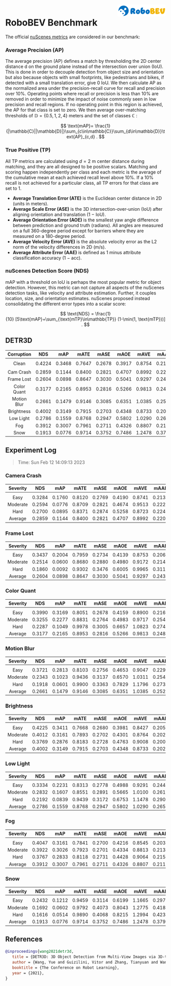 <img src="../figs/logo2.png" align="right" width="30%">

# RoboBEV Benchmark

The official [nuScenes metrics](https://www.nuscenes.org/object-detection/?externalData=all&mapData=all&modalities=Any) are considered in our benchmark:

### Average Precision (AP)

The average precision (AP) defines a match by thresholding the 2D center distance d on the ground plane instead of the intersection over union (IoU). This is done in order to decouple detection from object size and orientation but also because objects with small footprints, like pedestrians and bikes, if detected with a small translation error, give $0$ IoU.
We then calculate AP as the normalized area under the precision-recall curve for recall and precision over 10%. Operating points where recall or precision is less than $10$% are removed in order to minimize the impact of noise commonly seen in low precision and recall regions. If no operating point in this region is achieved, the AP for that class is set to zero. We then average over-matching thresholds of $\mathbb{D}=\{0.5, 1, 2, 4\}$ meters and the set of classes $\mathbb{C}$ :

$$
\text{mAP}= \frac{1}{|\mathbb{C}||\mathbb{D}|}\sum_{c\in\mathbb{C}}\sum_{d\in\mathbb{D}}\text{AP}_{c,d} .
$$

### True Positive (TP)

All TP metrics are calculated using $d=2$ m center distance during matching, and they are all designed to be positive scalars. Matching and scoring happen independently per class and each metric is the average of the cumulative mean at each achieved recall level above $10$%. If a $10$% recall is not achieved for a particular class, all TP errors for that class are set to $1$. 

- **Average Translation Error (ATE)** is the Euclidean center distance in 2D (units in meters). 
- **Average Scale Error (ASE)** is the 3D intersection-over-union (IoU) after aligning orientation and translation ($1$ − IoU).
- **Average Orientation Error (AOE)** is the smallest yaw angle difference between prediction and ground truth (radians). All angles are measured on a full $360$-degree period except for barriers where they are measured on a $180$-degree period.
- **Average Velocity Error (AVE)** is the absolute velocity error as the L2 norm of the velocity differences in 2D (m/s).
- **Average Attribute Error (AAE)** is defined as $1$ minus attribute classification accuracy ($1$ − acc).

### nuScenes Detection Score (NDS)
mAP with a threshold on IoU is perhaps the most popular metric for object detection. However, this metric can not capture all aspects of the nuScenes detection tasks, like velocity and attribute estimation. Further, it couples location, size, and orientation estimates. nuScenes proposed instead consolidating the different error types into a scalar score:

$$
\text{NDS} = \frac{1}{10} [5\text{mAP}+\sum_{\text{mTP}\in\mathbb{TP}} (1-\min(1, \text{mTP}))] .
$$


## DETR3D

| **Corruption** | **NDS** | **mAP** | **mATE** | **mASE** | **mAOE** | **mAVE** | **mAAE** |
| :------------: | :-----: | :-----: | :------: | :------: | :------: | :------: | :------: |
| |
| Clean       | 0.4224 | 0.3468 | 0.7647 | 0.2678 | 0.3917 | 0.8754 | 0.2108 |
| |
| Cam Crash   | 0.2859    | 0.1144    | 0.8400     | 0.2821     | 0.4707     | 0.8992     | 0.2202     |
| Frame Lost  | 0.2604    | 0.0898    | 0.8647     | 0.3030     | 0.5041     | 0.9297     | 0.2439     |
| Color Quant | 0.3177    | 0.2165    | 0.8953     | 0.2816     | 0.5266     | 0.9813     | 0.2483     |
| Motion Blur | 0.2661    | 0.1479    | 0.9146     | 0.3085     | 0.6351     | 1.0385     | 0.2526     |
| Brightness  | 0.4002    | 0.3149    | 0.7915     | 0.2703     | 0.4348     | 0.8733     | 0.2028     |
| Low Light   | 0.2786    | 0.1559    | 0.8768     | 0.2947     | 0.5802     | 1.0290     | 0.2654     |
| Fog         | 0.3912    | 0.3007    | 0.7961     | 0.2711     | 0.4326     | 0.8807     | 0.2110     |
| Snow        | 0.1913    | 0.0776    | 0.9714     | 0.3752     | 0.7486     | 1.2478     | 0.3797     |


## Experiment Log

> Time: Sun Feb 12 14:09:13 2023


### Camera Crash

| **Severity** | **NDS** | **mAP** | **mATE** | **mASE** | **mAOE** | **mAVE** | **mAAE** |
| :----------: | :-----: | :-----: | :------: | :------: | :------: | :------: | :------: |
| |
| Easy         | 0.3284    | 0.1760    | 0.8120     | 0.2769     | 0.4190     | 0.8741     | 0.2138     |
| Moderate     | 0.2594    | 0.0776    | 0.8709     | 0.2821     | 0.4674     | 0.9513     | 0.2225     |
| Hard         | 0.2700    | 0.0895    | 0.8371     | 0.2874     | 0.5258     | 0.8723     | 0.2244     |
| Average      | 0.2859    | 0.1144    | 0.8400     | 0.2821     | 0.4707     | 0.8992     | 0.2202     |


### Frame Lost

| **Severity** | **NDS** | **mAP** | **mATE** | **mASE** | **mAOE** | **mAVE** | **mAAE** |
| :----------: | :-----: | :-----: | :------: | :------: | :------: | :------: | :------: |
| |
| Easy         | 0.3437    | 0.2004    | 0.7959     | 0.2734     | 0.4139     | 0.8753     | 0.2063     |
| Moderate     | 0.2514    | 0.0600    | 0.8680     | 0.2880     | 0.4980     | 0.9172     | 0.2145     |
| Hard         | 0.1860    | 0.0092    | 0.9302     | 0.3476     | 0.6005     | 0.9965     | 0.3110     |
| Average      | 0.2604    | 0.0898    | 0.8647     | 0.3030     | 0.5041     | 0.9297     | 0.2439     |


### Color Quant

| **Severity** | **NDS** | **mAP** | **mATE** | **mASE** | **mAOE** | **mAVE** | **mAAE** |
| :----------: | :-----: | :-----: | :------: | :------: | :------: | :------: | :------: |
| |
| Easy         | 0.3990    | 0.3169    | 0.8051     | 0.2678     | 0.4159     | 0.8900     | 0.2163     |
| Moderate     | 0.3255    | 0.2277    | 0.8831     | 0.2764     | 0.4983     | 0.9717     | 0.2544     |
| Hard         | 0.2287    | 0.1049    | 0.9978     | 0.3005     | 0.6657     | 1.0823     | 0.2741     |
| Average      | 0.3177    | 0.2165    | 0.8953     | 0.2816     | 0.5266     | 0.9813     | 0.2483     |


### Motion Blur

| **Severity** | **NDS** | **mAP** | **mATE** | **mASE** | **mAOE** | **mAVE** | **mAAE** |
| :----------: | :-----: | :-----: | :------: | :------: | :------: | :------: | :------: |
| |
| Easy         | 0.3721    | 0.2813    | 0.8103     | 0.2756     | 0.4653     | 0.9047     | 0.2295     |
| Moderate     | 0.2343    | 0.1023    | 0.9436     | 0.3137     | 0.6570     | 1.0311     | 0.2545     |
| Hard         | 0.1918    | 0.0601    | 0.9900     | 0.3363     | 0.7829     | 1.1796     | 0.2738     |
| Average      | 0.2661    | 0.1479    | 0.9146     | 0.3085     | 0.6351     | 1.0385     | 0.2526     |


### Brightness

| **Severity** | **NDS** | **mAP** | **mATE** | **mASE** | **mAOE** | **mAVE** | **mAAE** |
| :----------: | :-----: | :-----: | :------: | :------: | :------: | :------: | :------: |
| |
| Easy         | 0.4225    | 0.3411    | 0.7668     | 0.2680     | 0.3981     | 0.8427     | 0.2052     |
| Moderate     | 0.4012    | 0.3161    | 0.7893     | 0.2702     | 0.4301     | 0.8764     | 0.2025     |
| Hard         | 0.3769    | 0.2876    | 0.8183     | 0.2728     | 0.4763     | 0.9008     | 0.2006     |
| Average      | 0.4002    | 0.3149    | 0.7915     | 0.2703     | 0.4348     | 0.8733     | 0.2028     |


### Low Light

| **Severity** | **NDS** | **mAP** | **mATE** | **mASE** | **mAOE** | **mAVE** | **mAAE** |
| :----------: | :-----: | :-----: | :------: | :------: | :------: | :------: | :------: |
| |
| Easy         | 0.3334    | 0.2231    | 0.8313     | 0.2778     | 0.4988     | 0.9291     | 0.2441     |
| Moderate     | 0.2832    | 0.1607    | 0.8551     | 0.2891     | 0.5665     | 1.0100     | 0.2613     |
| Hard         | 0.2192    | 0.0839    | 0.9439     | 0.3172     | 0.6753     | 1.1478     | 0.2909     |
| Average      | 0.2786    | 0.1559    | 0.8768     | 0.2947     | 0.5802     | 1.0290     | 0.2654     |


### Fog

| **Severity** | **NDS** | **mAP** | **mATE** | **mASE** | **mAOE** | **mAVE** | **mAAE** |
| :----------: | :-----: | :-----: | :------: | :------: | :------: | :------: | :------: |
| |
| Easy         | 0.4047    | 0.3161    | 0.7841     | 0.2700     | 0.4216     | 0.8545     | 0.2037     |
| Moderate     | 0.3922    | 0.3026    | 0.7923     | 0.2701     | 0.4334     | 0.8813     | 0.2139     |
| Hard         | 0.3767    | 0.2833    | 0.8118     | 0.2731     | 0.4428     | 0.9064     | 0.2153     |
| Average      | 0.3912    | 0.3007    | 0.7961     | 0.2711     | 0.4326     | 0.8807     | 0.2110     |


### Snow

| **Severity** | **NDS** | **mAP** | **mATE** | **mASE** | **mAOE** | **mAVE** | **mAAE** |
| :----------: | :-----: | :-----: | :------: | :------: | :------: | :------: | :------: |
| |
| Easy         | 0.2432    | 0.1212    | 0.9459     | 0.3114     | 0.6199     | 1.1665     | 0.2973     |
| Moderate     | 0.1692    | 0.0602    | 0.9792     | 0.4073     | 0.8043     | 1.2775     | 0.4185     |
| Hard         | 0.1616    | 0.0514    | 0.9890     | 0.4068     | 0.8215     | 1.2994     | 0.4233     |
| Average      | 0.1913    | 0.0776    | 0.9714     | 0.3752     | 0.7486     | 1.2478     | 0.3797     |



## References

```bib
@inproceedings{wang2021detr3d,
   title = {DETR3D: 3D Object Detection from Multi-View Images via 3D-to-2D Queries},
   author = {Wang, Yue and Guizilini, Vitor and Zhang, Tianyuan and Wang, Yilun and Zhao, Hang and and Solomon, Justin M.},
   booktitle = {The Conference on Robot Learning},
   year = {2021},
}
```
